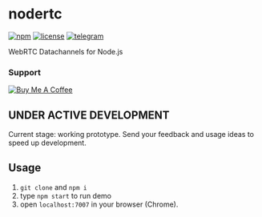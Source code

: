 # nodertc

[![npm](https://img.shields.io/npm/v/nodertc.svg)](https://www.npmjs.com/package/nodertc)
[![license](https://img.shields.io/npm/l/nodertc.svg)](https://www.npmjs.com/package/nodertc)
[![telegram](https://img.shields.io/badge/telegram-nodertc-brightgreen.svg)](https://t.me/nodertc)

WebRTC Datachannels for Node.js

### Support

[![Buy Me A Coffee](https://www.buymeacoffee.com/assets/img/custom_images/purple_img.png)](https://www.buymeacoffee.com/reklatsmasters)

## UNDER ACTIVE DEVELOPMENT

Current stage: working prototype. Send your feedback and usage ideas to speed up development.

## Usage

1. `git clone` and `npm i`
2. type `npm start` to run demo
3. open `localhost:7007` in your browser (Chrome).
